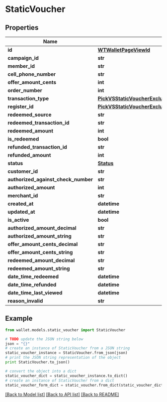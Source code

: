 # StaticVoucher


## Properties

Name | Type | Description | Notes
------------ | ------------- | ------------- | -------------
**id** | [**WTWalletPageViewId**](WTWalletPageViewId.md) |  | 
**campaign_id** | **str** |  | 
**member_id** | **str** |  | [optional] 
**cell_phone_number** | **str** |  | [optional] 
**offer_amount_cents** | **int** |  | 
**order_number** | **int** |  | 
**transaction_type** | [**PickVSStaticVoucherExcludeKeyofVSStaticVoucherRedeemedAtOrRefundedAtOrLastViewedAtTransactionType**](PickVSStaticVoucherExcludeKeyofVSStaticVoucherRedeemedAtOrRefundedAtOrLastViewedAtTransactionType.md) |  | 
**register_id** | [**PickVSStaticVoucherExcludeKeyofVSStaticVoucherRedeemedAtOrRefundedAtOrLastViewedAtRegisterID**](PickVSStaticVoucherExcludeKeyofVSStaticVoucherRedeemedAtOrRefundedAtOrLastViewedAtRegisterID.md) |  | 
**redeemed_source** | **str** |  | 
**redeemed_transaction_id** | **str** |  | 
**redeemed_amount** | **int** |  | 
**is_redeemed** | **bool** |  | 
**refunded_transaction_id** | **str** |  | 
**refunded_amount** | **int** |  | 
**status** | [**Status**](Status.md) |  | 
**customer_id** | **str** |  | [optional] 
**authorized_against_check_number** | **str** |  | 
**authorized_amount** | **int** |  | 
**merchant_id** | **str** |  | 
**created_at** | **datetime** |  | 
**updated_at** | **datetime** |  | 
**is_active** | **bool** |  | 
**authorized_amount_decimal** | **str** |  | 
**authorized_amount_string** | **str** |  | 
**offer_amount_cents_decimal** | **str** |  | 
**offer_amount_cents_string** | **str** |  | 
**redeemed_amount_decimal** | **str** |  | 
**redeemed_amount_string** | **str** |  | 
**date_time_redeemed** | **datetime** |  | [optional] 
**date_time_refunded** | **datetime** |  | [optional] 
**date_time_last_viewed** | **datetime** |  | [optional] 
**reason_invalid** | **str** |  | [optional] 

## Example

```python
from wallet.models.static_voucher import StaticVoucher

# TODO update the JSON string below
json = "{}"
# create an instance of StaticVoucher from a JSON string
static_voucher_instance = StaticVoucher.from_json(json)
# print the JSON string representation of the object
print StaticVoucher.to_json()

# convert the object into a dict
static_voucher_dict = static_voucher_instance.to_dict()
# create an instance of StaticVoucher from a dict
static_voucher_form_dict = static_voucher.from_dict(static_voucher_dict)
```
[[Back to Model list]](../README.md#documentation-for-models) [[Back to API list]](../README.md#documentation-for-api-endpoints) [[Back to README]](../README.md)


